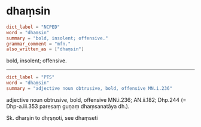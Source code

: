 # dhaṃsin

``` toml
dict_label = "NCPED"
word = "dhaṃsin"
summary = "bold, insolent; offensive."
grammar_comment = "mfn."
also_written_as = ["dhaṃsin"]
```

bold, insolent; offensive.

--------------------

``` toml
dict_label = "PTS"
word = "dhaṃsin"
summary = "adjective noun obtrusive, bold, offensive MN.i.236"
```

adjective noun obtrusive, bold, offensive MN.i.236; AN.ii.182; Dhp.244 (= Dhp\-a.iii.353 paresaṃ guṇaṃ dhaṃsanatāya dh.).

Sk. dharṣin to dhṛṣṇoti, see dhaṃseti

